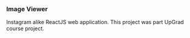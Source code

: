 ### Image Viewer

Instagram alike ReactJS web application. This project was part UpGrad course project.
